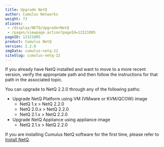 ```yaml
---
title: Upgrade NetQ
author: Cumulus Networks
weight: 73
aliases:
 - /display/NETQ/Upgrade+NetQ
 - /pages/viewpage.action?pageId=12321005
pageID: 12321005
product: Cumulus NetQ
version: 2.2.0
imgData: cumulus-netq-22
siteSlug: cumulus-netq-22
---
```

If you already have NetQ installed and want to move to a more recent
version, verify the appropriate path and then follow the instructions
for that path in the associated topic.

You can upgrade to NetQ 2.2.0 through any of the following paths:

  - Upgrade NetQ Platform using VM (VMware or KVM/QCOW) image
      - NetQ 1.x \> NetQ 2.2.0
      - NetQ 2.0.x \> NetQ 2.2.0
      - NetQ 2.1.x \> NetQ 2.2.0
  - Upgrade NetQ Appliance using appliance image
      - NetQ 2.1.x \> NetQ 2.2.0

If you are installing Cumulus NetQ software for the first time, please
refer to [Install
NetQ](/cumulus-netq/Cumulus-NetQ-Deployment-Guide/Install-NetQ).

<article id="html-search-results" class="ht-content" style="display: none;">

</article>

<footer id="ht-footer">

</footer>
